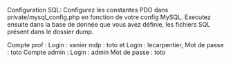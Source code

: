 Configuration SQL:
Configurez les constantes PDO dans private/mysql_config.php en fonction de votre config MySQL.
Executez ensuite dans la base de donnée que vous avez définie, les fichiers SQL présent dans le dossier dump.

Compte prof : Login : vanier mdp : toto et Login : lecarpentier, Mot de passe : toto
Compte admin : Login : admin Mot de passe : toto